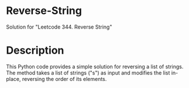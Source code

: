# Reverse-String
Solution for "Leetcode 344. Reverse String"

# Description

This Python code provides a simple solution for reversing a list of strings. The method takes a list of strings ("s") as input and modifies the list in-place, reversing the order of its elements.
